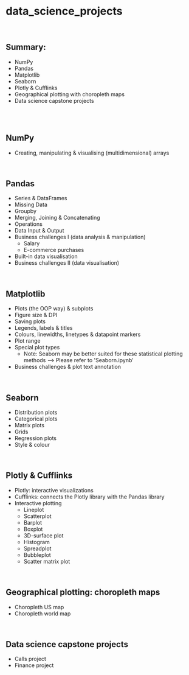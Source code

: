 # data_science_projects
<br>

## Summary:

  - NumPy 
  - Pandas
  - Matplotlib
  - Seaborn
  - Plotly & Cufflinks
  - Geographical plotting with choropleth maps
  - Data science capstone projects
<br>
<br>

## NumPy
  - Creating, manipulating & visualising (multidimensional) arrays
<br> 

## Pandas
  - Series & DataFrames
  - Missing Data
  - Groupby
  - Merging, Joining & Concatenating
  - Operations
  - Data Input & Output
  - Business challenges I (data analysis & manipulation)
    * Salary
    * E-commerce purchases
  - Built-in data visualisation
  - Business challenges II (data visualisation)
<br>

## Matplotlib
  - Plots (the OOP way) & subplots
  - Figure size & DPI
  - Saving plots
  - Legends, labels & titles
  - Colours, linewidths, linetypes & datapoint markers
  - Plot range
  - Special plot types
    * Note: Seaborn may be better suited for these statistical plotting methods --> Please refer to 'Seaborn.ipynb'
  - Business challenges & plot text annotation
<br>

## Seaborn
  - Distribution plots
  - Categorical plots
  - Matrix plots
  - Grids
  - Regression plots
  - Style & colour
<br>

## Plotly & Cufflinks
  - Plotly: interactive visualizations
  - Cufflinks: connects the Plotly library with the Pandas library
  - Interactive plotting
    * Lineplot
    * Scatterplot
    * Barplot
    * Boxplot
    * 3D-surface plot
    * Histogram
    * Spreadplot
    * Bubbleplot
    * Scatter matrix plot
<br>

## Geographical plotting: choropleth maps
  - Choropleth US map
  - Choropleth world map
<br>

## Data science capstone projects
  - Calls project
  - Finance project
